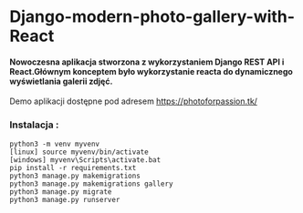 # Django-modern-photo-gallery-with-React
#### Nowoczesna aplikacja stworzona z wykorzystaniem Django REST API i React.Głównym konceptem było wykorzystanie reacta do dynamicznego wyświetlania galerii zdjęć.
Demo aplikacji dostępne pod adresem https://photoforpassion.tk/



### Instalacja :
```
python3 -m venv myvenv
[linux] source myvenv/bin/activate 
[windows] myvenv\Scripts\activate.bat
pip install -r requirements.txt
python3 manage.py makemigrations
python3 manage.py makemigrations gallery
python3 manage.py migrate
python3 manage.py runserver
```
